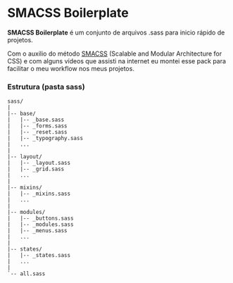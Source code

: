 # SMACSS Boilerplate

**SMACSS Boilerplate** é um conjunto de arquivos .sass para inicio rápido de projetos.

Com o auxilio do método [SMACSS](http://smacss.com/) (Scalable and Modular Architecture for CSS) e com alguns vídeos que assisti na internet eu montei esse pack para facilitar o meu workflow nos meus projetos.

### Estrutura (pasta sass)

```
sass/
|
|-- base/              		
|   |-- _base.sass         		
|   |-- _forms.sass     		
|   |-- _reset.sass      		
|   |-- _typography.sass      		
|   ...
|
|-- layout/             		
|   |-- _layout.sass       		
|   |-- _grid.sass     		
|   ...
|
|-- mixins/             		
|   |-- _mixins.sass       		
|   ...
|
|-- modules/               		
|   |-- _buttons.sass
|   |-- _modules.sass
|	|-- _menus.sass
|   ...
|
|-- states/               		
|   |-- _states.sass
|   ...
|
`-- all.sass            		
```